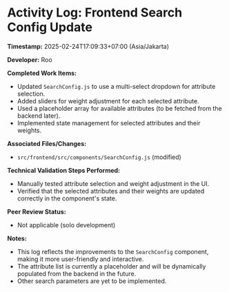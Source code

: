 # Activity Log: Frontend Search Config Update

**Timestamp:** 2025-02-24T17:09:33+07:00 (Asia/Jakarta)

**Developer:** Roo

**Completed Work Items:**

- Updated `SearchConfig.js` to use a multi-select dropdown for attribute selection.
- Added sliders for weight adjustment for each selected attribute.
- Used a placeholder array for available attributes (to be fetched from the backend later).
- Implemented state management for selected attributes and their weights.

**Associated Files/Changes:**

-   `src/frontend/src/components/SearchConfig.js` (modified)

**Technical Validation Steps Performed:**

-   Manually tested attribute selection and weight adjustment in the UI.
-   Verified that the selected attributes and their weights are updated correctly in the component's state.

**Peer Review Status:**

-   Not applicable (solo development)

**Notes:**

-   This log reflects the improvements to the `SearchConfig` component, making it more user-friendly and interactive.
-   The attribute list is currently a placeholder and will be dynamically populated from the backend in the future.
- Other search parameters are yet to be implemented.
